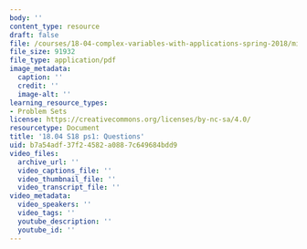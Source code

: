 ```yaml
---
body: ''
content_type: resource
draft: false
file: /courses/18-04-complex-variables-with-applications-spring-2018/mit18_04_s18_pset01.pdf
file_size: 91932
file_type: application/pdf
image_metadata:
  caption: ''
  credit: ''
  image-alt: ''
learning_resource_types:
- Problem Sets
license: https://creativecommons.org/licenses/by-nc-sa/4.0/
resourcetype: Document
title: '18.04 S18 ps1: Questions'
uid: b7a54adf-37f2-4582-a088-7c649684bdd9
video_files:
  archive_url: ''
  video_captions_file: ''
  video_thumbnail_file: ''
  video_transcript_file: ''
video_metadata:
  video_speakers: ''
  video_tags: ''
  youtube_description: ''
  youtube_id: ''
---
```

